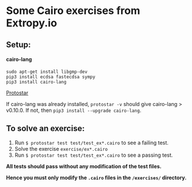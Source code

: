 # Some Cairo exercises from Extropy.io

## Setup:

#### cairo-lang
```
sudo apt-get install libgmp-dev
pip3 install ecdsa fastecdsa sympy
pip3 install cairo-lang
```

[Protostar](https://docs.swmansion.com/protostar/docs/tutorials/installation)

If cairo-lang was already installed,
`protostar -v`
should give cairo-lang > v0.10.0. If not, then `pip3 install --upgrade cairo-lang`.

## To solve an exercise:

1. Run `$ protostar test test/test_ex*.cairo` to see a failing test.
2. Solve the exercise `exercise/ex*.cairo`
3. Run `$ protostar test test/test_ex*.cairo` to see a passing test.

**All tests should pass without any modification of the test files.**

**Hence you must only modify the `.cairo` files in the `/exercises/` directory.**

